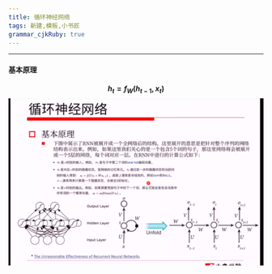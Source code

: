 ```yaml
---
title: 循环神经网络  
tags: 新建,模板,小书匠
grammar_cjkRuby: true
---
```


--- 
#### 基本原理
**$$h_t=f_W(h_{t-1},x_t)$$**
![enter description here](./images/1544952408676.png)


